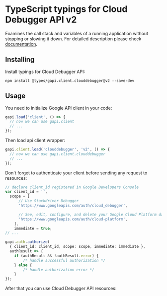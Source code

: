 # TypeScript typings for Cloud Debugger API v2

Examines the call stack and variables of a running application without stopping or slowing it down. 
For detailed description please check [documentation](https://cloud.google.com/debugger).

## Installing

Install typings for Cloud Debugger API:

```
npm install @types/gapi.client.clouddebugger@v2 --save-dev
```

## Usage

You need to initialize Google API client in your code:

```typescript
gapi.load('client', () => {
  // now we can use gapi.client
  // ...
});
```

Then load api client wrapper:

```typescript
gapi.client.load('clouddebugger', 'v2', () => {
  // now we can use gapi.client.clouddebugger
  // ...
});
```

Don't forget to authenticate your client before sending any request to resources:

```typescript
// declare client_id registered in Google Developers Console
var client_id = '',
  scope = [ 
      // Use Stackdriver Debugger
      'https://www.googleapis.com/auth/cloud_debugger',

      // See, edit, configure, and delete your Google Cloud Platform data
      'https://www.googleapis.com/auth/cloud-platform',
    ],
    immediate = true;
// ...

gapi.auth.authorize(
  { client_id: client_id, scope: scope, immediate: immediate },
  authResult => {
    if (authResult && !authResult.error) {
        /* handle successful authorization */
    } else {
        /* handle authorization error */
    }
});
```

After that you can use Cloud Debugger API resources:

```typescript
```
